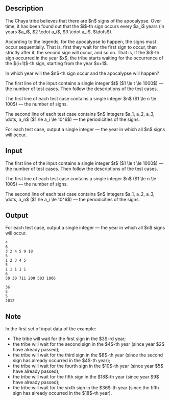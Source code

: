 ## Description

<div><p>The Chaya tribe believes that there are $n$ signs of the apocalypse. Over time, it has been found out that the $i$-th sign occurs every $a_i$ years (in years $a_i$, $2 \cdot a_i$, $3 \cdot a_i$, $\dots$).</p><p>According to the legends, for the apocalypse to happen, the signs must occur sequentially. That is, first they wait for the first sign to occur, then strictly after it, the second sign will occur, and so on. That is, if the $i$-th sign occurred in the year $x$, the tribe starts waiting for the occurrence of the $(i+1)$-th sign, starting from the year $x+1$.</p><p>In which year will the $n$-th sign occur and the apocalypse will happen?</p></div><div class="input-specification"><p>The first line of the input contains a single integer $t$ ($1 \le t \le 1000$)&nbsp;— the number of test cases. Then follow the descriptions of the test cases.</p><p>The first line of each test case contains a single integer $n$ ($1 \le n \le 100$)&nbsp;— the number of signs.</p><p>The second line of each test case contains $n$ integers $a_1, a_2, a_3, \dots, a_n$ ($1 \le a_i \le 10^6$)&nbsp;— the periodicities of the signs.</p></div><div class="output-specification"><p>For each test case, output a single integer&nbsp;— the year in which all $n$ signs will occur.</p></div>

## Input

<p>The first line of the input contains a single integer $t$ ($1 \le t \le 1000$)&nbsp;— the number of test cases. Then follow the descriptions of the test cases.</p><p>The first line of each test case contains a single integer $n$ ($1 \le n \le 100$)&nbsp;— the number of signs.</p><p>The second line of each test case contains $n$ integers $a_1, a_2, a_3, \dots, a_n$ ($1 \le a_i \le 10^6$)&nbsp;— the periodicities of the signs.</p>

## Output

<p>For each test case, output a single integer&nbsp;— the year in which all $n$ signs will occur.</p>





```input1|2,3,6,7
4
6
3 2 4 5 9 18
5
1 2 3 4 5
5
1 1 1 1 1
6
50 30 711 200 503 1006
```




```output1
36
5
5
2012
```



## Note

<p>In the first set of input data of the example:</p><ul> <li> The tribe will wait for the first sign in the $3$-rd year; </li><li> the tribe will wait for the second sign in the $4$-th year (since year $2$ have already passed); </li><li> the tribe will wait for the third sign in the $8$-th year (since the second sign has already occurred in the $4$-th year); </li><li> the tribe will wait for the fourth sign in the $10$-th year (since year $5$ have already passed); </li><li> the tribe will wait for the fifth sign in the $18$-th year (since year $9$ have already passed); </li><li> the tribe will wait for the sixth sign in the $36$-th year (since the fifth sign has already occurred in the $18$-th year). </li></ul>
